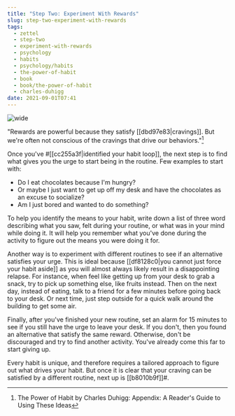 ```yaml
---
title: "Step Two: Experiment With Rewards"
slug: step-two-experiment-with-rewards
tags:
  - zettel
  - step-two
  - experiment-with-rewards
  - psychology
  - habits
  - psychology/habits
  - the-power-of-habit
  - book
  - book/the-power-of-habit
  - charles-duhigg
date: 2021-09-01T07:41
---
```



![wide](https://cdn.pixabay.com/photo/2021/08/22/21/03/science-6566158_960_720.png "image from Pixabay (cc)")

"Rewards are powerful because they satisfy [[dbd97e83|cravings]]. But we're
often not conscious of the cravings that drive our behaviors."[^1]

Once you've #[[cc255a3f|identified your habit loop]], the next step is to find
what gives you the urge to start being in the routine. Few examples to start
with:

- Do I eat chocolates because I'm hungry?
- Or maybe I just want to get up off my desk and have the chocolates as an
  excuse to socialize?
- Am I just bored and wanted to do something?

To help you identify the means to your habit, write down a list of three word
describing what you saw, felt during your routine, or what was in your mind
while doing it. It will help you remember what you've done during the activity
to figure out the means you were doing it for.

Another way is to experiment with different routines to see if an alternative
satisfies your urge. This is ideal because
[[df8128c0|you cannot just force your habit aside]] as you will almost always
likely result in a disappointing relapse. For instance, when feel like getting
up from your desk to grab a snack, try to pick up something else, like fruits
instead. Then on the next day, instead of eating, talk to a friend for a few
minutes before going back to your desk. Or next time, just step outside for
a quick walk around the building to get some air.

Finally, after you've finished your new routine, set an alarm for 15 minutes to
see if you still have the urge to leave your desk. If you don't, then you found
an alternative that satisfy the same reward. Otherwise, don't be discouraged and
try to find another activity. You've already come this far to start giving up.

Every habit is unique, and therefore requires a tailored approach to figure out
what drives your habit. But once it is clear that your craving can be satisfied
by a different routine, next up is [[b8010b9f]]#.


[^1]: The Power of Habit by Charles Duhigg: Appendix: A Reader's Guide to Using These Ideas
